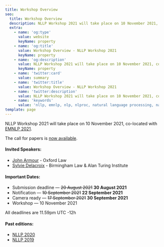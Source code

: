 ```yaml
---
title: Workshop Overview
seo:
  title: Workshop Overview
  description: NLLP Workshop 2021 will take place on 10 November 2021, co-located with EMNLP 2021.
  extra:
    - name: 'og:type'
      value: website
      keyName: property
    - name: 'og:title'
      value: Workshop Overview - NLLP Workshop 2021
      keyName: property
    - name: 'og:description'
      value: NLLP Workshop 2021 will take place on 10 November 2021, co-located with EMNLP 2021. 
      keyName: property
    - name: 'twitter:card'
      value: summary
    - name: 'twitter:title'
      value: Workshop Overview - NLLP Workshop 2021
    - name: 'twitter:description'
      value: NLLP Workshop 2021 will take place on 10 November 2021, co-located with EMNLP 2021.
    - name: 'keywords'
      value: 'nllp, emnlp, nlp, nlproc, natural language processing, natural legal language processing, legal text, legal domain language'
template: page
---
```


NLLP Workshop 2021 will take place on 10 November 2021, co-located with [EMNLP 2021](https://2021.emnlp.org/). 

The call for papers is [now available](https://nllpw.org/workshop/call/).

#### Invited Speakers:
- [John Armour](https://www.law.ox.ac.uk/people/john-armour) - Oxford Law
- [Sylvie Delacroix](https://www.birmingham.ac.uk/staff/profiles/law/delacroix-sylvie.aspx) - Birmingham Law & Alan Turing Institute

#### Important Dates:
- Submission deadline ― ~~20 August 2021~~ **30 August 2021**
- Notification ― ~~10 September 2021~~ **22 September 2021**
- Camera ready ― ~~17 September 2021~~ **30 September 2021**
- Workshop ― 10 November 2021

All deadlines are 11.59pm UTC -12h

#### Past editions:
- [NLLP 2020](https://sites.google.com/view/nllp/home)
- [NLLP 2019](https://sites.google.com/view/nllp/nllp-2019)
